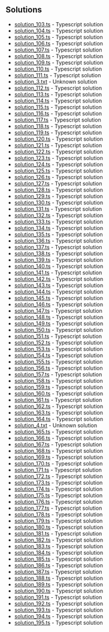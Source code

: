 

## Solutions

- [solution_103.ts](solution_103.ts) - Typescript solution
- [solution_104.ts](solution_104.ts) - Typescript solution
- [solution_105.ts](solution_105.ts) - Typescript solution
- [solution_106.ts](solution_106.ts) - Typescript solution
- [solution_107.ts](solution_107.ts) - Typescript solution
- [solution_108.ts](solution_108.ts) - Typescript solution
- [solution_109.ts](solution_109.ts) - Typescript solution
- [solution_110.ts](solution_110.ts) - Typescript solution
- [solution_111.ts](solution_111.ts) - Typescript solution
- [solution_3.txt](solution_3.txt) - Unknown solution
- [solution_112.ts](solution_112.ts) - Typescript solution
- [solution_113.ts](solution_113.ts) - Typescript solution
- [solution_114.ts](solution_114.ts) - Typescript solution
- [solution_115.ts](solution_115.ts) - Typescript solution
- [solution_116.ts](solution_116.ts) - Typescript solution
- [solution_117.ts](solution_117.ts) - Typescript solution
- [solution_118.ts](solution_118.ts) - Typescript solution
- [solution_119.ts](solution_119.ts) - Typescript solution
- [solution_120.ts](solution_120.ts) - Typescript solution
- [solution_121.ts](solution_121.ts) - Typescript solution
- [solution_122.ts](solution_122.ts) - Typescript solution
- [solution_123.ts](solution_123.ts) - Typescript solution
- [solution_124.ts](solution_124.ts) - Typescript solution
- [solution_125.ts](solution_125.ts) - Typescript solution
- [solution_126.ts](solution_126.ts) - Typescript solution
- [solution_127.ts](solution_127.ts) - Typescript solution
- [solution_128.ts](solution_128.ts) - Typescript solution
- [solution_129.ts](solution_129.ts) - Typescript solution
- [solution_130.ts](solution_130.ts) - Typescript solution
- [solution_131.ts](solution_131.ts) - Typescript solution
- [solution_132.ts](solution_132.ts) - Typescript solution
- [solution_133.ts](solution_133.ts) - Typescript solution
- [solution_134.ts](solution_134.ts) - Typescript solution
- [solution_135.ts](solution_135.ts) - Typescript solution
- [solution_136.ts](solution_136.ts) - Typescript solution
- [solution_137.ts](solution_137.ts) - Typescript solution
- [solution_138.ts](solution_138.ts) - Typescript solution
- [solution_139.ts](solution_139.ts) - Typescript solution
- [solution_140.ts](solution_140.ts) - Typescript solution
- [solution_141.ts](solution_141.ts) - Typescript solution
- [solution_142.ts](solution_142.ts) - Typescript solution
- [solution_143.ts](solution_143.ts) - Typescript solution
- [solution_144.ts](solution_144.ts) - Typescript solution
- [solution_145.ts](solution_145.ts) - Typescript solution
- [solution_146.ts](solution_146.ts) - Typescript solution
- [solution_147.ts](solution_147.ts) - Typescript solution
- [solution_148.ts](solution_148.ts) - Typescript solution
- [solution_149.ts](solution_149.ts) - Typescript solution
- [solution_150.ts](solution_150.ts) - Typescript solution
- [solution_151.ts](solution_151.ts) - Typescript solution
- [solution_152.ts](solution_152.ts) - Typescript solution
- [solution_153.ts](solution_153.ts) - Typescript solution
- [solution_154.ts](solution_154.ts) - Typescript solution
- [solution_155.ts](solution_155.ts) - Typescript solution
- [solution_156.ts](solution_156.ts) - Typescript solution
- [solution_157.ts](solution_157.ts) - Typescript solution
- [solution_158.ts](solution_158.ts) - Typescript solution
- [solution_159.ts](solution_159.ts) - Typescript solution
- [solution_160.ts](solution_160.ts) - Typescript solution
- [solution_161.ts](solution_161.ts) - Typescript solution
- [solution_162.ts](solution_162.ts) - Typescript solution
- [solution_163.ts](solution_163.ts) - Typescript solution
- [solution_164.ts](solution_164.ts) - Typescript solution
- [solution_4.txt](solution_4.txt) - Unknown solution
- [solution_165.ts](solution_165.ts) - Typescript solution
- [solution_166.ts](solution_166.ts) - Typescript solution
- [solution_167.ts](solution_167.ts) - Typescript solution
- [solution_168.ts](solution_168.ts) - Typescript solution
- [solution_169.ts](solution_169.ts) - Typescript solution
- [solution_170.ts](solution_170.ts) - Typescript solution
- [solution_171.ts](solution_171.ts) - Typescript solution
- [solution_172.ts](solution_172.ts) - Typescript solution
- [solution_173.ts](solution_173.ts) - Typescript solution
- [solution_174.ts](solution_174.ts) - Typescript solution
- [solution_175.ts](solution_175.ts) - Typescript solution
- [solution_176.ts](solution_176.ts) - Typescript solution
- [solution_177.ts](solution_177.ts) - Typescript solution
- [solution_178.ts](solution_178.ts) - Typescript solution
- [solution_179.ts](solution_179.ts) - Typescript solution
- [solution_180.ts](solution_180.ts) - Typescript solution
- [solution_181.ts](solution_181.ts) - Typescript solution
- [solution_182.ts](solution_182.ts) - Typescript solution
- [solution_183.ts](solution_183.ts) - Typescript solution
- [solution_184.ts](solution_184.ts) - Typescript solution
- [solution_185.ts](solution_185.ts) - Typescript solution
- [solution_186.ts](solution_186.ts) - Typescript solution
- [solution_187.ts](solution_187.ts) - Typescript solution
- [solution_188.ts](solution_188.ts) - Typescript solution
- [solution_189.ts](solution_189.ts) - Typescript solution
- [solution_190.ts](solution_190.ts) - Typescript solution
- [solution_191.ts](solution_191.ts) - Typescript solution
- [solution_192.ts](solution_192.ts) - Typescript solution
- [solution_193.ts](solution_193.ts) - Typescript solution
- [solution_194.ts](solution_194.ts) - Typescript solution
- [solution_195.ts](solution_195.ts) - Typescript solution
